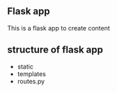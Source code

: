 ## Flask app

This is a flask app to create content

## structure of flask app

* static
* templates
* routes.py

